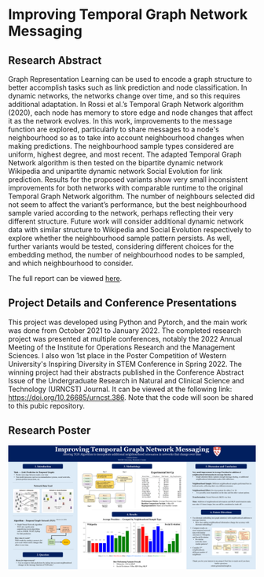 # Improving Temporal Graph Network Messaging

## Research Abstract
Graph Representation Learning can be used to encode a graph structure to better accomplish tasks such as link prediction and node classification. In dynamic networks, the networks change over time, and so this requires additional adaptation. In Rossi et al.’s Temporal Graph Network algorithm (2020), each node has memory to store edge and node changes that affect it as the network evolves. In this work, improvements to the message function are explored, particularly to share messages to a node's neighbourhood so as to take into account neighbourhood changes when making predictions. The neighbourhood sample types considered are uniform, highest degree, and most recent. The adapted Temporal Graph Network algorithm is then tested on the bipartite dynamic network Wikipedia and unipartite dynamic network Social Evolution for link prediction. Results for the proposed variants show very small inconsistent improvements for both networks with comparable runtime to the original Temporal Graph Network algorithm. The number of neighbours selected did not seem to affect the variant’s performance, but the best neighbourhood sample varied according to the network, perhaps reflecting their very different structure. Future work will consider additional dynamic network data with similar structure to Wikipedia and Social Evolution respectively to explore whether the neighbourhood sample pattern persists. As well, further variants would be tested, considering different choices for the embedding method, the number of neighbourhood nodes to be sampled, and which neighbourhood to consider.

The full report can be viewed [here](https://github.com/celestejasmine/Improving-Temporal-Graph-Network-Messaging/blob/main/Research%20Paper%20-%20Improving%20Temporal%20Graph%20Network%20Messaging.pdf).

## Project Details and Conference Presentations
This project was developed using Python and Pytorch, and the main work was done from October 2021 to January 2022. The completed research project was presented at multiple conferences, notably the 2022 Annual Meeting of the Institute for Operations Research and the Management Sciences. I also won 1st place in the Poster Competition of Western University's Inspiring Diversity in STEM Conference in Spring 2022. The winning project had their abstracts published in the Conference Abstract Issue of the Undergraduate Research in Natural and Clinical Science and Technology (URNCST) Journal. It can be viewed at the following link: https://doi.org/10.26685/urncst.386. Note that the code will soon be shared to this pubic repository.

## Research Poster
![Poster](https://github.com/celestejasmine/Improving-Temporal-Graph-Network-Messaging/blob/main/TGN%20Research%20Poster%20Image.png)

